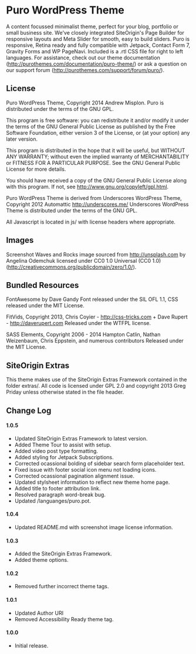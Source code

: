 Puro WordPress Theme
====================

A content focussed minimalist theme, perfect for your blog, portfolio or small business site. We've closely integrated SiteOrigin's Page Builder for responsive layouts and Meta Slider for smooth, easy to build sliders. Puro is responsive, Retina ready and fully compatible with Jetpack, Contact Form 7, Gravity Forms and WP PageNavi. Included is a .rtl CSS file for right to left languages. For assistance, check out our theme documentation (http://purothemes.com/documentation/puro-theme/) or ask a question on our support forum (http://purothemes.com/support/forum/puro/).


License
---------------------

Puro WordPress Theme, Copyright 2014 Andrew Misplon. Puro is distributed under the terms of the GNU GPL.

This program is free software: you can redistribute it and/or modify it under the terms of the GNU General Public License as published by the Free Software Foundation, either version 3 of the License, or (at your option) any later version.

This program is distributed in the hope that it will be useful, but WITHOUT ANY WARRANTY; without even the implied warranty of MERCHANTABILITY or FITNESS FOR A PARTICULAR PURPOSE. See the GNU General Public License for more details.

You should have received a copy of the GNU General Public License along with this program. If not, see http://www.gnu.org/copyleft/gpl.html.

Puro WordPress Theme is derived from Underscores WordPress Theme, Copyright 2012 Automattic http://underscores.me/ Underscores WordPress Theme is distributed under the terms of the GNU GPL.

All Javascript is located in js/ with license headers where appropriate.


Images
---------------------

Screenshot Waves and Rocks image sourced from http://unsplash.com by Angelina Odemchuk licensed under CC0 1.0 Universal (CC0 1.0) (http://creativecommons.org/publicdomain/zero/1.0/).


Bundled Resources
---------------------

FontAwesome by Dave Gandy 
Font released under the SIL OFL 1.1, CSS released under the MIT License.

FitVids, Copyright 2013, Chris Coyier - http://css-tricks.com + Dave Rupert - http://daverupert.com
Released under the WTFPL license.

SASS Elements, Copyright 2006 - 2014 Hampton Catlin, Nathan Weizenbaum, Chris Eppstein, and numerous contributors
Released under the MIT License.


SiteOrigin Extras
---------------------

This theme makes use of the SiteOrigin Extras Framework contained in the folder extras/. All code is licensed under GPL 2.0 and copyright 2013 Greg Priday unless otherwise stated in the file header. 


Change Log
---------------------

#### 1.0.5
* Updated SiteOrigin Extras Framework to latest version.
* Added Theme Tour to assist with setup.
* Added video post type formatting.
* Added styling for Jetpack Subscriptions.
* Corrected ocassional bolding of sidebar search form placeholder text.
* Fixed issue with footer social icon menu not loading icons.
* Corrected ocassional pagination alignment issue.
* Updated stylsheet information to reflect new theme home page.
* Added title to footer attribution link.
* Resolved paragraph word-break bug. 
* Updated /languanges/puro.pot.

#### 1.0.4
* Updated README.md with screenshot image license information. 

#### 1.0.3
* Added the SiteOrigin Extras Framework.
* Added theme options.

#### 1.0.2
* Removed further incorrect theme tags.

#### 1.0.1
* Updated Author URI
* Removed Accessibility Ready theme tag.

#### 1.0.0
* Initial release.








